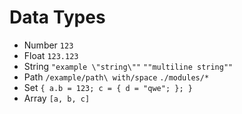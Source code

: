 # Data Types

- Number ``123``
- Float ``123.123``
- String ``"example \"string\""`` ``""multiline string""``
- Path ``/example/path\ with/space`` ``./modules/*``
- Set 
``{
    a.b = 123;
    c = {
        d = "qwe";
    };
}``
- Array
``[a, b, c]``
